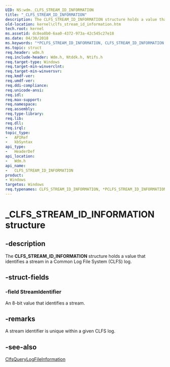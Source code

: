 ```yaml
---
UID: NS:wdm._CLFS_STREAM_ID_INFORMATION
title: "_CLFS_STREAM_ID_INFORMATION"
description: The CLFS_STREAM_ID_INFORMATION structure holds a value that identifies a stream in a Common Log File System (CLFS) log.
old-location: kernel\clfs_stream_id_information.htm
tech.root: kernel
ms.assetid: dc8ea8b0-6aa0-4372-973a-42c545c27e18
ms.date: 04/30/2018
ms.keywords: "*PCLFS_STREAM_ID_INFORMATION, CLFS_STREAM_ID_INFORMATION, CLFS_STREAM_ID_INFORMATION structure [Kernel-Mode Driver Architecture], PCLFS_STREAM_ID_INFORMATION, PCLFS_STREAM_ID_INFORMATION structure pointer [Kernel-Mode Driver Architecture], PPCLFS_STREAM_ID_INFORMATION, PPCLFS_STREAM_ID_INFORMATION structure pointer [Kernel-Mode Driver Architecture], _CLFS_STREAM_ID_INFORMATION, kernel.clfs_stream_id_information, kstruct_a_bfefe413-124f-49c3-8742-c1f1a524f5a6.xml, wdm/CLFS_STREAM_ID_INFORMATION, wdm/PCLFS_STREAM_ID_INFORMATION, wdm/PPCLFS_STREAM_ID_INFORMATION"
ms.topic: struct
req.header: wdm.h
req.include-header: Wdm.h, Ntddk.h, Ntifs.h
req.target-type: Windows
req.target-min-winverclnt: 
req.target-min-winversvr: 
req.kmdf-ver: 
req.umdf-ver: 
req.ddi-compliance: 
req.unicode-ansi: 
req.idl: 
req.max-support: 
req.namespace: 
req.assembly: 
req.type-library: 
req.lib: 
req.dll: 
req.irql: 
topic_type:
-	APIRef
-	kbSyntax
api_type:
-	HeaderDef
api_location:
-	Wdm.h
api_name:
-	CLFS_STREAM_ID_INFORMATION
product:
- Windows
targetos: Windows
req.typenames: CLFS_STREAM_ID_INFORMATION, *PCLFS_STREAM_ID_INFORMATION, PPCLFS_STREAM_ID_INFORMATION
---
```


# _CLFS_STREAM_ID_INFORMATION structure


## -description


The <b>CLFS_STREAM_ID_INFORMATION</b> structure holds a value that identifies a stream in a Common Log File System (CLFS) log.


## -struct-fields




### -field StreamIdentifier

An 8-bit value that identifies a stream.


## -remarks



A stream identifier is unique within a given CLFS log.




## -see-also




<a href="https://msdn.microsoft.com/library/windows/hardware/ff541679">ClfsQueryLogFileInformation</a>
 

 

